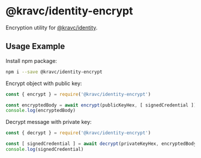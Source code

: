 # @kravc/identity-encrypt

Encryption utility for [@kravc/identity](https://github.com/alexkravets/identity).

## Usage Example

Install npm package:

```sh
npm i --save @kravc/identity-encrypt
```

Encrypt object with public key:

```js
const { encrypt } = require('@kravc/identity-encrypt')

const encryptedBody = await encrypt(publicKeyHex, [ signedCredential ])
console.log(encryptedBody)
```

Decrypt message with private key:

```js
const { decrypt } = require('@kravc/identity-encrypt')

const [ signedCredential ] = await decrypt(privateKeyHex, encryptedBody)
console.log(signedCredential)
```
